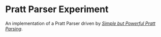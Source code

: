 # Pratt Parser Experiment

An implementation of a Pratt Parser driven by [_Simple but Powerful Pratt Parsing_](https://matklad.github.io/2020/04/13/simple-but-powerful-pratt-parsing.html).
